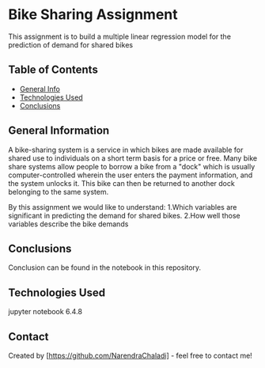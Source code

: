 # Bike Sharing Assignment
This assignment is to build a multiple linear regression model for the prediction of demand for shared bikes


## Table of Contents
* [General Info](#general-information)
* [Technologies Used](#technologies-used)
* [Conclusions](#conclusions)


## General Information
A bike-sharing system is a service in which bikes are made available for shared use to individuals on a short term basis for a price or free. 
Many bike share systems allow people to borrow a bike from a "dock" which is usually computer-controlled wherein the user enters the payment information, and the system unlocks it. 
This bike can then be returned to another dock belonging to the same system.

By this assignment we would like to understand:
1.Which variables are significant in predicting the demand for shared bikes.
2.How well those variables describe the bike demands

## Conclusions
Conclusion can be found in the notebook in this repository.


## Technologies Used
jupyter notebook 6.4.8 

<!-- As the libraries versions keep on changing, it is recommended to mention the version of library used in this project -->

## Contact
Created by [https://github.com/NarendraChaladi] - feel free to contact me!

